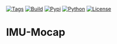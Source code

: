 [![Tags](https://img.shields.io/github/v/tag/xioTechnologies/IMU-Mocap.svg)](https://github.com/xioTechnologies/IMU-Mocap/tags/)
[![Build](https://img.shields.io/github/actions/workflow/status/xioTechnologies/IMU-Mocap/main.yml?branch=main)](https://github.com/xioTechnologies/IMU-Mocap/actions/workflows/main.yml)
[![Pypi](https://img.shields.io/pypi/v/imumocap.svg)](https://pypi.org/project/imumocap/)
[![Python](https://img.shields.io/pypi/pyversions/imumocap.svg)](https://pypi.org/project/imumocap/)
[![License](https://img.shields.io/badge/License-MIT-yellow.svg)](https://opensource.org/licenses/MIT)

# IMU-Mocap
